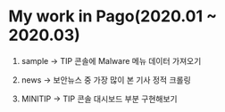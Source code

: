 # My work in Pago(2020.01 ~ 2020.03)

1. sample
-> TIP 콘솔에 Malware 메뉴 데이터 가져오기

2. news
-> 보안뉴스 중 가장 많이 본 기사 정적 크롤링

3. MINITIP
-> TIP 콘솔 대시보드 부분 구현해보기
